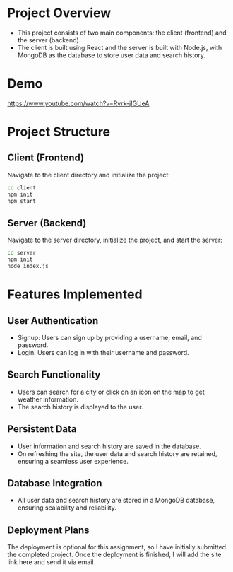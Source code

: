 # Project Overview

- This project consists of two main components: the client (frontend) and the server (backend). 
- The client is built using React and the server is built with Node.js, with MongoDB as the database to store user data and search history.

# Demo
https://www.youtube.com/watch?v=Rvrk-jIGUeA 

# Project Structure
## Client (Frontend)
Navigate to the client directory and initialize the project:

```bash
cd client
npm init
npm start
```

## Server (Backend)
Navigate to the server directory, initialize the project, and start the server:

```bash
cd server
npm init
node index.js
```

# Features Implemented
## User Authentication
- Signup: Users can sign up by providing a username, email, and password.
- Login: Users can log in with their username and password.
## Search Functionality
- Users can search for a city or click on an icon on the map to get weather information.
- The search history is displayed to the user.
## Persistent Data
- User information and search history are saved in the database.
- On refreshing the site, the user data and search history are retained, ensuring a seamless user experience.
## Database Integration
- All user data and search history are stored in a MongoDB database, ensuring scalability and reliability.
  
## Deployment Plans
The deployment is optional for this assignment, so I have initially submitted the completed project. 
Once the deployment is finished, I will add the site link here and send it via email.
